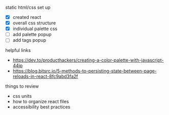 static html/css set up

- [x] created react
- [x] overall css structure
- [x] individual palette css
- [ ] add palette popup
- [ ] add tags popup

helpful links

- https://dev.to/producthackers/creating-a-color-palette-with-javascript-44ip
- https://blog.bitsrc.io/5-methods-to-persisting-state-between-page-reloads-in-react-8fc9abd3fa2f

things to review

- css units
- how to organize react files
- accessibility best practices
